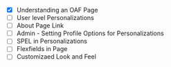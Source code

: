- [x] Understanding an OAF Page 
- [ ] User level Personalizations
- [ ] About Page Link
- [ ] Admin - Setting Profile Options for Personalizations
- [ ] SPEL in Personalizations
- [ ] Flexfields in Page
- [ ] Customizaed Look and Feel